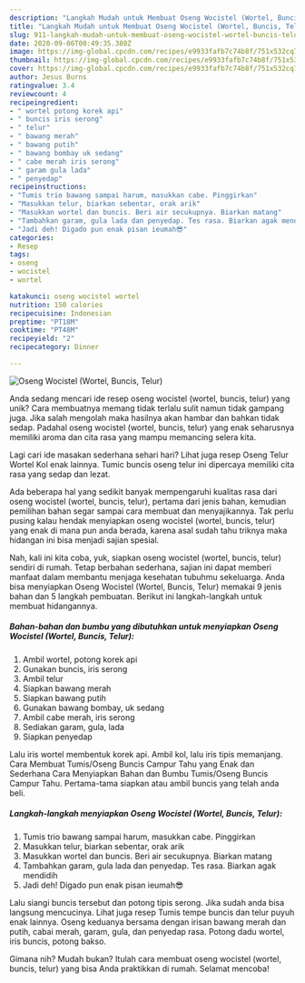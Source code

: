 ```yaml
---
description: "Langkah Mudah untuk Membuat Oseng Wocistel (Wortel, Buncis, Telur), Lezat Sekali"
title: "Langkah Mudah untuk Membuat Oseng Wocistel (Wortel, Buncis, Telur), Lezat Sekali"
slug: 911-langkah-mudah-untuk-membuat-oseng-wocistel-wortel-buncis-telur-lezat-sekali
date: 2020-09-06T00:49:35.380Z
image: https://img-global.cpcdn.com/recipes/e9933fafb7c74b8f/751x532cq70/oseng-wocistel-wortel-buncis-telur-foto-resep-utama.jpg
thumbnail: https://img-global.cpcdn.com/recipes/e9933fafb7c74b8f/751x532cq70/oseng-wocistel-wortel-buncis-telur-foto-resep-utama.jpg
cover: https://img-global.cpcdn.com/recipes/e9933fafb7c74b8f/751x532cq70/oseng-wocistel-wortel-buncis-telur-foto-resep-utama.jpg
author: Jesus Burns
ratingvalue: 3.4
reviewcount: 4
recipeingredient:
- " wortel potong korek api"
- " buncis iris serong"
- " telur"
- " bawang merah"
- " bawang putih"
- " bawang bombay uk sedang"
- " cabe merah iris serong"
- " garam gula lada"
- " penyedap"
recipeinstructions:
- "Tumis trio bawang sampai harum, masukkan cabe. Pinggirkan"
- "Masukkan telur, biarkan sebentar, orak arik"
- "Masukkan wortel dan buncis. Beri air secukupnya. Biarkan matang"
- "Tambahkan garam, gula lada dan penyedap. Tes rasa. Biarkan agak mendidih"
- "Jadi deh! Digado pun enak pisan ieumah😎"
categories:
- Resep
tags:
- oseng
- wocistel
- wortel

katakunci: oseng wocistel wortel 
nutrition: 150 calories
recipecuisine: Indonesian
preptime: "PT18M"
cooktime: "PT48M"
recipeyield: "2"
recipecategory: Dinner

---
```



![Oseng Wocistel (Wortel, Buncis, Telur)](https://img-global.cpcdn.com/recipes/e9933fafb7c74b8f/751x532cq70/oseng-wocistel-wortel-buncis-telur-foto-resep-utama.jpg)

Anda sedang mencari ide resep oseng wocistel (wortel, buncis, telur) yang unik? Cara membuatnya memang tidak terlalu sulit namun tidak gampang juga. Jika salah mengolah maka hasilnya akan hambar dan bahkan tidak sedap. Padahal oseng wocistel (wortel, buncis, telur) yang enak seharusnya memiliki aroma dan cita rasa yang mampu memancing selera kita.

Lagi cari ide masakan sederhana sehari hari? Lihat juga resep Oseng Telur Wortel Kol enak lainnya. Tumic buncis oseng telur ini dipercaya memiliki cita rasa yang sedap dan lezat.

Ada beberapa hal yang sedikit banyak mempengaruhi kualitas rasa dari oseng wocistel (wortel, buncis, telur), pertama dari jenis bahan, kemudian pemilihan bahan segar sampai cara membuat dan menyajikannya. Tak perlu pusing kalau hendak menyiapkan oseng wocistel (wortel, buncis, telur) yang enak di mana pun anda berada, karena asal sudah tahu triknya maka hidangan ini bisa menjadi sajian spesial.


Nah, kali ini kita coba, yuk, siapkan oseng wocistel (wortel, buncis, telur) sendiri di rumah. Tetap berbahan sederhana, sajian ini dapat memberi manfaat dalam membantu menjaga kesehatan tubuhmu sekeluarga. Anda bisa menyiapkan Oseng Wocistel (Wortel, Buncis, Telur) memakai 9 jenis bahan dan 5 langkah pembuatan. Berikut ini langkah-langkah untuk membuat hidangannya.

<!--inarticleads1-->

##### Bahan-bahan dan bumbu yang dibutuhkan untuk menyiapkan Oseng Wocistel (Wortel, Buncis, Telur):

1. Ambil  wortel, potong korek api
1. Gunakan  buncis, iris serong
1. Ambil  telur
1. Siapkan  bawang merah
1. Siapkan  bawang putih
1. Gunakan  bawang bombay, uk sedang
1. Ambil  cabe merah, iris serong
1. Sediakan  garam, gula, lada
1. Siapkan  penyedap


Lalu iris wortel membentuk korek api. Ambil kol, lalu iris tipis memanjang. Cara Membuat Tumis/Oseng Buncis Campur Tahu yang Enak dan Sederhana Cara Menyiapkan Bahan dan Bumbu Tumis/Oseng Buncis Campur Tahu. Pertama-tama siapkan atau ambil buncis yang telah anda beli. 

<!--inarticleads2-->

##### Langkah-langkah menyiapkan Oseng Wocistel (Wortel, Buncis, Telur):

1. Tumis trio bawang sampai harum, masukkan cabe. Pinggirkan
1. Masukkan telur, biarkan sebentar, orak arik
1. Masukkan wortel dan buncis. Beri air secukupnya. Biarkan matang
1. Tambahkan garam, gula lada dan penyedap. Tes rasa. Biarkan agak mendidih
1. Jadi deh! Digado pun enak pisan ieumah😎


Lalu siangi buncis tersebut dan potong tipis serong. Jika sudah anda bisa langsung mencucinya. Lihat juga resep Tumis tempe buncis dan telur puyuh enak lainnya. Oseng keduanya bersama dengan irisan bawang merah dan putih, cabai merah, garam, gula, dan penyedap rasa. Potong dadu wortel, iris buncis, potong bakso. 

Gimana nih? Mudah bukan? Itulah cara membuat oseng wocistel (wortel, buncis, telur) yang bisa Anda praktikkan di rumah. Selamat mencoba!
